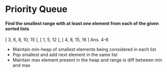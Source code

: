 # Priority Queue

#### Find the smallest range with at least one element from each of the given sorted lists
[ 3, 6, 8, 10, 15 ], [ 1, 5, 12 ], [ 4, 8, 15, 16 ] Ans. 4-6
* Maintain min-heap of smallest elements being considered in each list
* Pop smallest and add next element in the same list
* Maintain max element present in the heap and range is diff between min and max 
